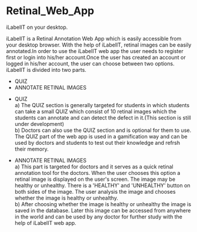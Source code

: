 # Retinal_Web_App
iLabelIT on your desktop.

iLabelIT is a Retinal Annotation Web App which is easily accessible from your desktop browser. 
With the help of iLabelIT, retinal images can be easily annotated.In order to use the iLabelIT web app the user needs to register first or login into his/her account.Once the user has created an account or logged in his/her account, the user can choose between two options.
iLabelIT is divided into two parts.
- QUIZ
- ANNOTATE RETINAL IMAGES

* QUIZ <br>
a) The QUIZ section is generally targeted for students in which students can take a small QUIZ which consist of 10 retinal images which the students can annotate and can detect the defect in it.(This section is still under development) <br>
b) Doctors can also use the QUIZ section and is optional for them to use. The QUIZ part of the web app is used in a gamification way and can be used by doctors and students to test out their knowledge and refrsh their memory. <br>

* ANNOTATE RETINAL IMAGES <br>
a) This part is targeted for doctors and it serves as a quick retinal annotation tool for the doctors. When the user chooses this option a retinal image is displayed on the user's screen. The image may be healthy or unhealthy. There is a 'HEALTHY' and 'UNHEALTHY' button on both sides of the image. The user analysis the image and chooses whether the image is healthy or unhealthy. <br>
b) After choosing whether the image is healthy or unhealthy the image is saved in the database. Later this image can be accessed from anywhere in the world and can be used by any doctor for further study with the help of iLabelIT web app.

